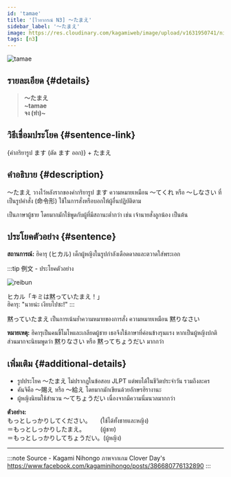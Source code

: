 ```yaml
---
id: 'tamae'
title: '[ไวยากรณ์ N3] 〜たまえ'
sidebar_label: '〜たまえ'
image: https://res.cloudinary.com/kagamiweb/image/upload/v1631950741/nihongo/grammar/n3/reibun/tamae.png
tags: [n3]
---
```


![tamae](https://res.cloudinary.com/kagamiweb/image/upload/v1631720712/nihongo/grammar/n3/tamae.png)

## รายละเอียด {#details}

> **〜たまえ**  
> **~tamae**  
> **จง (ทำ)~**

## วิธีเชื่อมประโยค {#sentence-link}

{คำกริยารูป ます (ตัด ます ออก)} + たまえ

## คำอธิบาย {#description}

〜たまえ วางไว้หลังรากของคำกริยารูป ます ความหมายเหมือน ～てくれ หรือ ～しなさい ที่เป็นรูปคำสั่ง (命令形) ใช้ในการสั่งหรือบอกให้ผู้อื่นปฏิบัติตาม

เป็นภาษาผู้ชาย โดยมากมักใช้พูดกับผู้ที่มีสถานะต่ำกว่า เช่น เจ้านายสั่งลูกน้อง เป็นต้น

## ประโยคตัวอย่าง {#sentence}

**สถานการณ์:** ฮิคารุ (ヒカル) เด็กผู้หญิงในรูปกำลังเดือดดาลและตวาดใส่พระเอก

:::tip 例文 - ประโยคตัวอย่าง

![reibun](https://res.cloudinary.com/kagamiweb/image/upload/v1631950741/nihongo/grammar/n3/reibun/tamae.png)

ヒカル「キミは黙っていたまえ！」  
ฮิคารุ: "นายน่ะ เงียบไปซะ!"
:::

黙っていたまえ เป็นการเน้นย้ำความหมายของการสั่ง ความหมายเหมือน 黙りなさい

**หมายเหตุ:** ฮิคารุเป็นคนขี้โมโหและเกลียดผู้ชาย เธอจึงใช้ภาษาที่ค่อนข้างรุนแรง หากเป็นผู้หญิงปกติ ส่วนมากจะนิยมพูดว่า 黙りなさい หรือ 黙ってちょうだい มากกว่า

## เพิ่มเติม {#additional-details}

- รูปประโยค 〜たまえ ไม่ปรากฎในข้อสอบ JLPT แต่พบได้ในชีวิตประจำวัน รวมถึงละคร
- คันจิคือ 〜賜え หรือ 〜給え โดยมากมักเขียนด้วยอักษรฮิรางานะ
- ผู้หญิงนิยมใช้สำนวน 〜てちょうだい เนื่องจากมีความนิ่มนวลมากกว่า

**ตัวอย่าง:**  
もっとしっかりしてください。　　(ใช้ได้ทั้งชายและหญิง)  
＝もっとしっかりしたまえ。　　　(ผู้ชาย)  
＝もっとしっかりしてちょうだい。(ผู้หญิง)  

---
:::note Source - Kagami Nihongo
ภาพจากเกม Clover Day's  
https://www.facebook.com/kagaminihongo/posts/386680776132890
:::